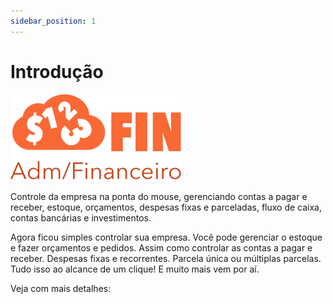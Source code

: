 ```yaml
---
sidebar_position: 1
---
```


# Introdução

![](./img/fin-logo.svg)

Controle da empresa na ponta do mouse, gerenciando contas a pagar e
receber, estoque, orçamentos, despesas fixas e parceladas, fluxo de
caixa, contas bancárias e investimentos.

Agora ficou simples controlar sua empresa. Você pode gerenciar o
estoque e fazer orçamentos e pedidos. Assim como controlar as contas
a pagar e receber. Despesas fixas e recorrentes. Parcela única ou
múltiplas parcelas. Tudo isso ao alcance de um clique! E muito mais
vem por aí.

Veja com mais detalhes: